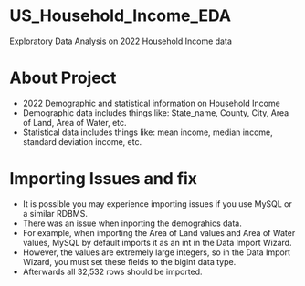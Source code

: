 # US_Household_Income_EDA
Exploratory Data Analysis on 2022 Household Income data

# About Project
* 2022 Demographic and statistical information on Household Income
* Demographic data includes things like: State_name, County, City, Area of Land, Area of Water, etc.
* Statistical data includes things like: mean income, median income, standard deviation income, etc.

# Importing Issues and fix
* It is possible you may experience importing issues if you use MySQL or a similar RDBMS.
* There was an issue when inporting the demograhics data.
* For example, when importing the Area of Land values and Area of Water values, MySQL by default imports it as an int in the Data Import Wizard.
* However, the values are extremely large integers, so in the Data Import Wizard, you must set these fields to the bigint data type.
* Afterwards all 32,532 rows should be imported.
